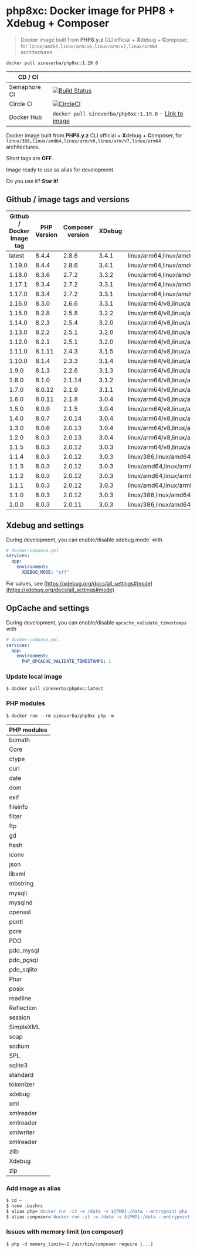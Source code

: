 php8xc: Docker image for PHP8 + Xdebug + Composer
=================================================

> Docker image built from **PHP8.y.z** CLI official + **X**debug + **C**omposer, for `linux/amd64,linux/arm/v6,linux/arm/v7,linux/arm64` architectures.

`docker pull sineverba/php8xc:1.19.0`


| CD / CI   |                                                                                                                                                                                      |
| --------- |--------------------------------------------------------------------------------------------------------------------------------------------------------------------------------------|
| Semaphore CI | [![Build Status](https://sineverba.semaphoreci.com/badges/php8xc/branches/master.svg)](https://sineverba.semaphoreci.com/projects/php8xc)                                            |
| Circle CI | [![CircleCI](https://dl.circleci.com/status-badge/img/gh/sineverba/php8xc/tree/master.svg?style=svg)](https://dl.circleci.com/status-badge/redirect/gh/sineverba/php8xc/tree/master) |
| Docker Hub | `docker pull sineverba/php8xc:1.19.0` - [Link to image](https://hub.docker.com/r/sineverba/php8xc)                                                                                   |



Docker image built from **PHP8.y.z** CLI official + **X**debug + **C**omposer, for `linux/386,linux/amd64,linux/arm/v6,linux/arm/v7,linux/arm64` architectures.

Short tags are __OFF__.

Image ready to use as alias for development.

Do you use it? **Star it!**


## Github / image tags and versions

| Github / Docker Image tag | PHP Version | Composer version | XDebug | Architectures |
|---------------------------|-------------|------------------|--------| ------------- |
| latest                    | 8.4.4       | 2.8.6            | 3.4.1  | linux/arm64,linux/amd64,linux/arm/v6,linux/arm/v7 |
| 1.19.0                    | 8.4.4       | 2.8.6            | 3.4.1  | linux/arm64,linux/amd64,linux/arm/v6,linux/arm/v7 |
| 1.18.0                    | 8.3.6       | 2.7.2            | 3.3.2  | linux/arm64,linux/amd64,linux/arm/v6,linux/arm/v7 |
| 1.17.1                    | 8.3.4       | 2.7.2            | 3.3.1  | linux/arm64,linux/amd64,linux/arm/v6,linux/arm/v7 |
| 1.17.0                    | 8.3.4       | 2.7.2            | 3.3.1  | linux/arm64,linux/amd64,linux/arm/v6,linux/arm/v7 |
| 1.16.0                    | 8.3.0       | 2.6.6            | 3.3.1  | linux/arm64/v8,linux/amd64,linux/arm/v6,linux/arm/v7 |
| 1.15.0                    | 8.2.8       | 2.5.8            | 3.2.2  | linux/arm64/v8,linux/amd64,linux/arm/v6,linux/arm/v7 |
| 1.14.0                    | 8.2.3       | 2.5.4            | 3.2.0  | linux/arm64/v8,linux/amd64,linux/arm/v6,linux/arm/v7 |
| 1.13.0                    | 8.2.2       | 2.5.1            | 3.2.0  | linux/arm64/v8,linux/amd64,linux/arm/v6,linux/arm/v7 |
| 1.12.0                    | 8.2.1       | 2.5.1            | 3.2.0  | linux/arm64/v8,linux/amd64,linux/arm/v6,linux/arm/v7 |
| 1.11.0                    | 8.1.11      | 2.4.3            | 3.1.5  | linux/arm64/v8,linux/amd64,linux/arm/v6,linux/arm/v7 |
| 1.10.0                    | 8.1.4       | 2.3.3            | 3.1.4  | linux/arm64/v8,linux/amd64,linux/arm/v6,linux/arm/v7 |
| 1.9.0                     | 8.1.3       | 2.2.6            | 3.1.3  | linux/arm64/v8,linux/amd64,linux/arm/v6,linux/arm/v7 |
| 1.8.0                     | 8.1.0       | 2.1.14           | 3.1.2  | linux/arm64/v8,linux/amd64,linux/arm/v6,linux/arm/v7 |
| 1.7.0                     | 8.0.12      | 2.1.9            | 3.1.1  | linux/arm64/v8,linux/amd64,linux/arm/v6,linux/arm/v7 |
| 1.6.0                     | 8.0.11      | 2.1.8            | 3.0.4  | linux/arm64/v8,linux/amd64,linux/arm/v6,linux/arm/v7 |
| 1.5.0                     | 8.0.9       | 2.1.5            | 3.0.4  | linux/arm64/v8,linux/amd64,linux/arm/v6,linux/arm/v7 |
| 1.4.0                     | 8.0.7       | 2.0.14           | 3.0.4  | linux/arm64/v8,linux/amd64,linux/arm/v6,linux/arm/v7 |
| 1.3.0                     | 8.0.6       | 2.0.13           | 3.0.4  | linux/arm64/v8,linux/amd64,linux/arm/v6,linux/arm/v7 |
| 1.2.0                     | 8.0.3       | 2.0.13           | 3.0.4  | linux/arm64/v8,linux/amd64,linux/arm/v6,linux/arm/v7 |
| 1.1.5                     | 8.0.3       | 2.0.12           | 3.0.3  | linux/arm64/v8,linux/amd64,linux/arm/v6,linux/arm/v7 |
| 1.1.4                     | 8.0.3       | 2.0.12           | 3.0.3  | linux/386,linux/amd64,linux/arm/v6,linux/arm/v7,linux/arm64,linux/arm64/v8 |
| 1.1.3                     | 8.0.3       | 2.0.12           | 3.0.3  | linux/amd64,linux/armhf,linux/arm64 |
| 1.1.2                     | 8.0.3       | 2.0.12           | 3.0.3  | linux/amd64,linux/armhf,linux/arm64 |
| 1.1.1                     | 8.0.3       | 2.0.12           | 3.0.3  | linux/amd64,linux/armhf,linux/arm64 |
| 1.1.0                     | 8.0.3       | 2.0.12           | 3.0.3  | linux/386,linux/amd64,linux/arm/v6,linux/arm/v7,linux/arm64 |
| 1.0.0                     | 8.0.3       | 2.0.11           | 3.0.3  | linux/386,linux/amd64,linux/arm/v6,linux/arm/v7,linux/arm64 |

## Xdebug and settings

During development, you can enable/disable xdebug.mode` with

```yaml
# docker-compose.yml
services:
  app:
    environment:
      XDEBUG_MODE: "off"
```

For values, see [https://xdebug.org/docs/all_settings#mode](https://xdebug.org/docs/all_settings#mode)

## OpCache and settings

During development, you can enable/disable `opcache_validate_timestamps` with

```yaml
# docker-compose.yml
services:
  app:
    environment:
      PHP_OPCACHE_VALIDATE_TIMESTAMPS: 1
```

### Update local image

`$ docker pull sineverba/php8xc:latest`


### PHP modules

`$ docker run --rm sineverba/php8xc php -m`

| PHP modules |
| ----------- |
| bcmath |
| Core |
| ctype |
| curl |
| date |
| dom |
| exif |
| fileinfo |
| filter |
| ftp |
| gd |
| hash |
| iconv |
| json |
| libxml |
| mbstring |
| mysqli |
| mysqlnd |
| openssl |
| pcntl |
| pcre |
| PDO |
| pdo_mysql |
| pdo_pgsql |
| pdo_sqlite |
| Phar |
| posix |
| readline |
| Reflection |
| session |
| SimpleXML |
| soap |
| sodium |
| SPL |
| sqlite3 |
| standard |
| tokenizer |
| xdebug |
| xml |
| xmlreader |
| xmlreader |
| xmlwriter 
| xmlreader |
| zlib |
| Xdebug |
| zip |

### Add image as alias

``` bash
$ cd ~
$ nano .bashrc
$ alias php='docker run -it -w /data -v ${PWD}:/data --entrypoint php --rm sineverba/php8xc:1.19.0'
$ alias composer='docker run -it -w /data -v ${PWD}:/data --entrypoint "/usr/bin/composer" --rm sineverba/php8xc:1.19.0'
```

### Issues with memory limit (on composer)

`$ php -d memory_limit=-1 /usr/bin/composer require [...]`